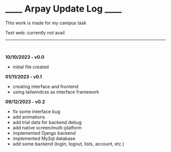 <h1>____ Arpay Update Log ____</h1>

This work is made for my campus task

Test web: currently not avail
<hr>
<br>

<b>10/10/2023    - v0.0</b>
- initial file created

<b>01/11/2023    - v0.1</b> 
- creating interface and frontend
- using tailwindcss as interface framework

<b>09/12/2023    - v0.2</b>
- fix some interface bug
- add animations
- add trial data for backend debug
- add native screen/multi-platform
- implemented Django backend
- implemented MySql database
- add some backend (login, logout, lists, account, etc.)

